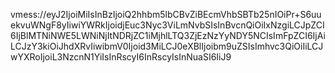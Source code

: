vmess://eyJ2IjoiMiIsInBzIjoiQ2hhbm5lbCBvZiBEcmVhbSBTb25nIOiPr+S6uuekvuWNgF8yIiwiYWRkIjoidjEuc3Nyc3ViLmNvbSIsInBvcnQiOiIxNzgiLCJpZCI6IjBlMTNiNWE5LWNiNjItNDRjZC1iMjhlLTQ3ZjEzNzYyNDY5NCIsImFpZCI6IjAiLCJzY3kiOiJhdXRvIiwibmV0Ijoid3MiLCJ0eXBlIjoibm9uZSIsImhvc3QiOiIiLCJwYXRoIjoiL3NzcnN1YiIsInRscyI6InRscyIsInNuaSI6IiJ9

